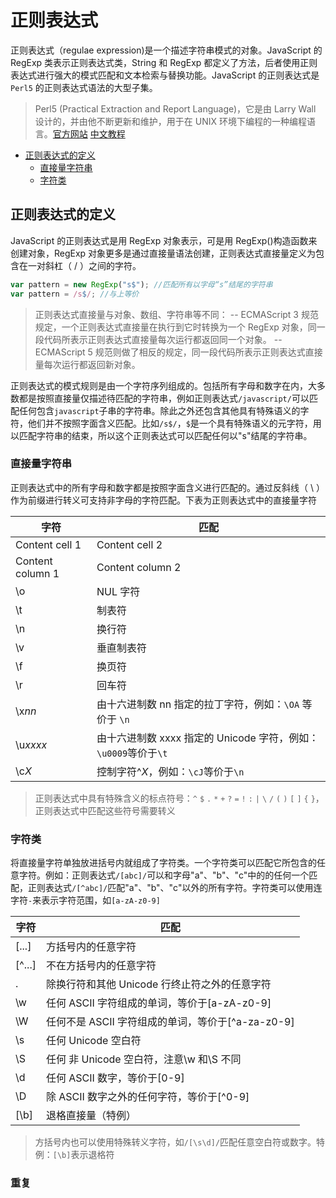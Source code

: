 # 正则表达式

正则表达式（regulae expression)是一个描述字符串模式的对象。JavaScript 的 RegExp 类表示正则表达式类，String 和 RegExp 都定义了方法，后者使用正则表达式进行强大的模式匹配和文本检索与替换功能。JavaScript 的正则表达式是`Perl5`
的正则表达式语法的大型子集。

> Perl5 (Practical Extraction and Report Language)，它是由 Larry Wall 设计的，并由他不断更新和维护，用于在 UNIX 环境下编程的一种编程语言。[官方网站](http://www.perl.org) [中文教程](http://net.pku.edu.cn/~yhf/tutorial/perl/perl.html)

- [正则表达式的定义](#正则表达式的定义)
  - [直接量字符串](#直接量字符串)
  - [字符类](#字符类)

## 正则表达式的定义

JavaScript 的正则表达式是用 RegExp 对象表示，可是用 RegExp()构造函数来创建对象，RegExp 对象更多是通过直接量语法创建，正则表达式直接量定义为包含在一对斜杠（ / ）之间的字符。

```javascript
var pattern = new RegExp("s$"); //匹配所有以字母“s”结尾的字符串
var pattern = /s$/; //与上等价
```

> 正则表达式直接量与对象、数组、字符串等不同：
> -- ECMAScript 3 规范规定，一个正则表达式直接量在执行到它时转换为一个 RegExp 对象，同一段代码所表示正则表达式直接量每次运行都返回同一个对象。
> -- ECMAScript 5 规范则做了相反的规定，同一段代码所表示正则表达式直接量每次运行都返回新对象。

正则表达式的模式规则是由一个字符序列组成的。包括所有字母和数字在内，大多数都是按照直接量仅描述待匹配的字符串，例如正则表达式`/javascript/`可以匹配任何包含`javascript`子串的字符串。除此之外还包含其他具有特殊语义的字符，他们并不按照字面含义匹配。比如`/s$/`，`$`是一个具有特殊语义的元字符，用以匹配字符串的结束，所以这个正则表达式可以匹配任何以"s"结尾的字符串。

### 直接量字符串

正则表达式中的所有字母和数字都是按照字面含义进行匹配的。通过反斜线（ \ ）作为前缀进行转义可支持非字母的字符匹配。下表为正则表达式中的直接量字符

| 字符             | 匹配                                                            |
| ---------------- | --------------------------------------------------------------- |
| Content cell 1   | Content cell 2                                                  |
| Content column 1 | Content column 2                                                |
| \o               | NUL 字符                                                        |
| \t               | 制表符                                                          |
| \n               | 换行符                                                          |
| \v               | 垂直制表符                                                      |
| \f               | 换页符                                                          |
| \r               | 回车符                                                          |
| \x*nn*           | 由十六进制数 nn 指定的拉丁字符，例如：`\OA` 等价于 `\n`         |
| \u*xxxx*         | 由十六进制数 xxxx 指定的 Unicode 字符，例如：`\u0009`等价于`\t` |
| \c*X*            | 控制字符^_X_，例如：`\cJ`等价于`\n`                             |

> 正则表达式中具有特殊含义的标点符号：`^` `$` `.` `*` `+` `?` `=` `!` `:` `|` `\` `/` `(` `)` `[` `]` `{` `}`，正则表达式中匹配这些符号需要转义

### 字符类

将直接量字符单独放进括号内就组成了字符类。一个字符类可以匹配它所包含的任意字符。例如：正则表达式`/[abc]/`可以和字母"a"、"b"、"c"中的的任何一个匹配，正则表达式`/[^abc]/`匹配"a"、"b"、"c"以外的所有字符。字符类可以使用连字符`-`来表示字符范围，如`[a-zA-z0-9]`

| 字符   | 匹配                                              |
| ------ | ------------------------------------------------- |
| [...]  | 方括号内的任意字符                                |
| [^...] | 不在方括号内的任意字符                            |
| .      | 除换行符和其他 Unicode 行终止符之外的任意字符     |
| \w     | 任何 ASCII 字符组成的单词，等价于[a-zA-z0-9]      |
| \W     | 任何不是 ASCII 字符组成的单词，等价于[^a-za-z0-9] |
| \s     | 任何 Unicode 空白符                               |
| \S     | 任何 非 Unicode 空白符，注意\w 和\S 不同          |
| \d     | 任何 ASCII 数字，等价于[0-9]                      |
| \D     | 除 ASCII 数字之外的任何字符，等价于[^0-9]         |
| [\b]   | 退格直接量（特例）                                |

> 方括号内也可以使用特殊转义字符，如`/[\s\d]/`匹配任意空白符或数字。特例：`[\b]`表示退格符

### 重复
